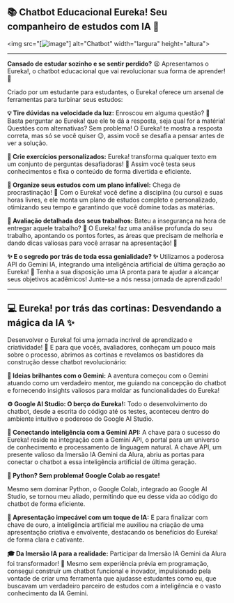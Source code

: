 ## 📚 **Chatbot Educacional Eureka**! Seu companheiro de estudos com IA 🤖
<img src="[![image](https://github.com/JellOliveira/Desafio-IA-Gemini/assets/169402531/7255fe43-7372-4ba5-90b5-882e7c23de61)"] alt="Chatbot" width="largura" height="altura"> 

---

**Cansado de estudar sozinho e se sentir perdido?** 😫 Apresentamos o Eureka!, o chatbot educacional que vai revolucionar sua forma de aprender! 🚀

Criado por um estudante para estudantes, o Eureka! oferece um arsenal de ferramentas para turbinar seus estudos:

**💡 Tire dúvidas na velocidade da luz:**
Enroscou em alguma questão? 🤔 Basta perguntar ao Eureka! que ele te dá a resposta, seja qual for a matéria!
Questões com alternativas? Sem problema! O Eureka! te mostra a resposta correta, mas só se você quiser 😉, assim você se desafia a pensar antes de ver a solução.

**📝 Crie exercícios personalizados:**
Eureka! transforma qualquer texto em um conjunto de perguntas desafiadoras! 🤯 Assim você testa seus conhecimentos e fixa o conteúdo de forma divertida e eficiente.

**📅 Organize seus estudos com um plano infalível:**
Chega de procrastinação! 🚫 Com o Eureka! você define a disciplina (ou curso) e suas horas livres, e ele monta um plano de estudos completo e personalizado, otimizando seu tempo e garantindo que você domine todas as matérias.

**🔎 Avaliação detalhada dos seus trabalhos:**
Bateu a insegurança na hora de entregar aquele trabalho? 🤔 O Eureka! faz uma análise profunda do seu trabalho, apontando os pontos fortes, as áreas que precisam de melhoria e dando dicas valiosas para você arrasar na apresentação! 💎

**✨ E o segredo por trás de toda essa genialidade? ✨**
Utilizamos a poderosa API do Gemini IA, integrando uma inteligência artificial de última geração ao Eureka! 🧠 Tenha a sua disposição uma IA pronta para te ajudar a alcançar seus objetivos acadêmicos! 
Junte-se a nós nessa jornada de aprendizado! 

----

## **💻 Eureka! por trás das cortinas: Desvendando a mágica da IA ✨**

Desenvolver o Eureka! foi uma jornada incrível de aprendizado e criatividade! 🚀 E para que vocês, avaliadores, conheçam um pouco mais sobre o processo, abrimos as cortinas e revelamos os bastidores da construção desse chatbot revolucionário:

**🧠 Ideias brilhantes com o Gemini:**
A aventura começou com o Gemini atuando como um verdadeiro mentor, me guiando na concepção do chatbot e fornecendo insights valiosos para moldar as funcionalidades do Eureka!

**⚙️ Google AI Studio: O berço do Eureka!:**
Todo o desenvolvimento do chatbot, desde a escrita do código até os testes, aconteceu dentro do ambiente intuitivo e poderoso do Google AI Studio.

**🔗 Conectando inteligência com a Gemini API:**
A chave para o sucesso do Eureka! reside na integração com a Gemini API, o portal para um universo de conhecimento e processamento de linguagem natural. A chave API, um presente valioso da Imersão IA Gemini da Alura, abriu as portas para conectar o chatbot a essa inteligência artificial de última geração.

**🐍 Python? Sem problema! Google Colab ao resgate!**

Mesmo sem dominar Python, o Google Colab, integrado ao Google AI Studio, se tornou meu aliado, permitindo que eu desse vida ao código do chatbot de forma eficiente.

**🎨 Apresentação impecável com um toque de IA:**
E para finalizar com chave de ouro, a inteligência artificial me auxiliou na criação de uma apresentação criativa e envolvente, destacando os benefícios do Eureka! de forma clara e cativante.

**🎓 Da Imersão IA para a realidade:**
Participar da Imersão IA Gemini da Alura foi transformador! 🚀 Mesmo sem experiência prévia em programação, consegui construir um chatbot funcional e inovador, impulsionado pela vontade de criar uma ferramenta que ajudasse estudantes como eu, que buscavam um verdadeiro parceiro de estudos com a inteligência e o vasto conhecimento da IA Gemini.

